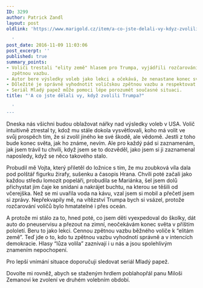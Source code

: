 ```yaml
---
ID: 3299
author: Patrick Zandl
layout: post
oldlink: 'https://www.marigold.cz/item/a-co-jste-delali-vy-kdyz-zvolili-trumpa

  '
post_date: 2016-11-09 11:03:06
post_excerpt: ''
published: true
summary_points:
- Voliči trestali "elity země" hlasem pro Trumpa, vyjádřili rozčarování a poslali
  zpětnou vazbu.
- Autor bere výsledky voleb jako lekci a očekává, že nenastane konec světa.
- Důležité je správně vyhodnotit voličskou zpětnou vazbu a respektovat demokracii.
- Seriál Mladý papež může pomoci lépe porozumět současné situaci.
title: "'A co jste dělali vy, když zvolili Trumpa?"

  '
---
```


Dneska nás všichni budou oblažovat nářky nad výsledky voleb v USA. Volič intuitivně ztrestal ty, kdož mu stále dokola vysvětlovali, koho má volit ve svůj prospěch tím, že si zvolil jiného ke své škodě, ale vědomě. Jestli z toho bude konec světa, jak ho známe, nevím. Ale pro každý pád si zaznamenám, jak jsem trávil tu chvíli, když jsem se to dozvěděl, jako jsem si ji zaznamenal naposledy, když se něco takového stalo. 

Probudil mě Vojta, který přiletěl do ložnice s tím, že mu zoubková víla dala pod polštář figurku žirafy, sušenku a časopis Hrana. Chvíli poté začali jako každou středu lomozit popeláři, probudila se Mariánka, šel jsem dolů přichystat jim čaje ke snídani a nakrájet buchtu, na kterou se těšili od včerejška. Než se mi uvařila voda na kávu, vzal jsem si mobil a přečetl jsem si zprávy. Nepřekvapily mě, na vítězství Trumpa bych si vsázel, protože rozčarování voličů bylo hmatatelné i přes oceán. 

A protože mi stálo za to, hned poté, co jsem děti vyexpedoval do školky, dát auto do pneuservisu a přezout na zimní, neočekávám konec světa v příštím pololetí. Beru to jako lekci. Cennou zpětnou vazbu běžného voliče k “elitám země”. Teď jde o to, kdo tu zpětnou vazbu vyhodnotí správně a v intencích demokracie. Hlasy “lůza volila” zaznívají i u nás a jsou spolehlivým znamením nepochopení. 

Pro lepší vnímání situace doporučuji sledovat seriál Mladý papež. 

Dovolte mi rovněž, abych se staženým hrdlem poblahopřál panu Miloši Zemanovi ke zvolení ve druhém volebním období.